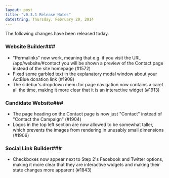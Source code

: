 ```yaml
---
layout: post
title: "v0.3.1 Release Notes"
datestring: Thursday, February 20, 2014
---
```


The following changes have been released today. 

### Website Builder### 
* "Permalinks" now work, meaning that e.g. if you visit the URL /app/website/#contact you will be shown a preview of the Contact page instead of the site homepage (#1572)
* Fixed some garbled text in the explanatory modal window about your ActBlue donation link (#1908)
* The sidebar's dropdown menu for page navigation now contains a caret all the time, making it more clear that it is an interactive widget (#1913)

### Candidate Website### 
* The page heading on the Contact page is now just "Contact" instead of "Contact the Campaign" (#1904)
* Logos in the top left section are now allowed to be somewhat taller, which prevents the images from rendering in unusably small dimensions (#1906)

### Social Link Builder### 
* Checkboxes now appear next to Step 2's Facebook and Twitter options, making it more clear that they are interactive widgets and making their state changes more apparent (#1843)
